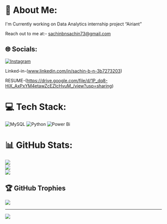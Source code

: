 # 💫 About Me:
I'm Currently working on Data Analytics internship project “Airiant”

Reach out to me at:- sachinbnsachin73@gmail.com


## 🌐 Socials:
 [![Instagram](https://img.shields.io/badge/Instagram-%23E4405F.svg?logo=Instagram&logoColor=white)](https://instagram.com/sacchu_.g.o.w.d.a) 

Linked-in-(www.linkedin.com/in/sachin-b-n-3b7273203)
       
RESUME-(https://drive.google.com/file/d/1P_dq8-HiX_AxPxYM4etawZcEZIcHvuM_/view?usp=sharing)

# 💻 Tech Stack:
![MySQL](https://img.shields.io/badge/mysql-4479A1.svg?style=for-the-badge&logo=mysql&logoColor=white) ![Python](https://img.shields.io/badge/python-3670A0?style=for-the-badge&logo=python&logoColor=ffdd54) ![Power Bi](https://img.shields.io/badge/power_bi-F2C811?style=for-the-badge&logo=powerbi&logoColor=black)
# 📊 GitHub Stats:
![](https://github-readme-stats.vercel.app/api?username=SachinBN10&theme=blue-green&hide_border=false&include_all_commits=true&count_private=true)<br/>
![](https://github-readme-streak-stats.herokuapp.com/?user=SachinBN10&theme=blue-green&hide_border=false)<br/>
![](https://github-readme-stats.vercel.app/api/top-langs/?username=SachinBN10&theme=blue-green&hide_border=false&include_all_commits=true&count_private=true&layout=compact)

## 🏆 GitHub Trophies
![](https://github-profile-trophy.vercel.app/?username=SachinBN10&theme=radical&no-frame=false&no-bg=true&margin-w=4)

---
[![](https://visitcount.itsvg.in/api?id=SachinBN10&icon=0&color=0)](https://visitcount.itsvg.in)

<!-- Proudly created with GPRM ( https://gprm.itsvg.in ) -->
